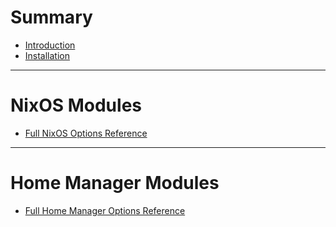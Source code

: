 # Summary

- [Introduction](./intro.md)
- [Installation](./summary/installation.md)

---

# NixOS Modules

- [Full NixOS Options Reference](./options/nixos-all-options.md)

---

# Home Manager Modules

- [Full Home Manager Options Reference](./options/home-all-options.md)
